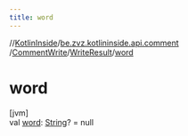 ```yaml
---
title: word
---
```

//[KotlinInside](../../../../index.html)/[be.zvz.kotlininside.api.comment](../../index.html)
/[CommentWrite](../index.html)/[WriteResult](index.html)/[word](word.html)

# word

[jvm]\
val [word](word.html): [String](https://kotlinlang.org/api/latest/jvm/stdlib/kotlin/-string/index.html)? = null




